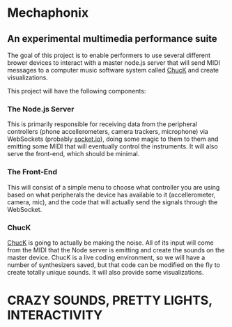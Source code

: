 # Mechaphonix
## An experimental multimedia performance suite
The goal of this project is to enable performers to use several different brower devices to interact with a master node.js server that will send MIDI messages to a computer music software system called [ChucK](http://chuck.cs.princeton.edu/) and create visualizations.  

This project will have the following components:
### The Node.js Server
This is primarily responsible for receiving data from the peripheral controllers (phone accellerometers, camera trackers, microphone) via WebSockets (probably [socket.io](https://socket.io/)), doing some magic to them to them and emitting some MIDI that will eventually control the instruments.  It will also serve the front-end, which should be minimal.
### The Front-End
This will consist of a simple menu to choose what controller you are using based on what peripherals the device has available to it (accellerometer, camera, mic), and the code that will actually send the signals through the WebSocket.
### ChucK
[ChucK](http://chuck.cs.princeton.edu/) is going to actually be making the noise.  All of its input will come from the MIDI that the Node server is emitting and create the sounds on the master device.  ChucK is a live coding environment, so we will have a number of synthesizers saved, but that code can be modified on the fly to create totally unique sounds.  It will also provide some visualizations.

# CRAZY SOUNDS, PRETTY LIGHTS, INTERACTIVITY

